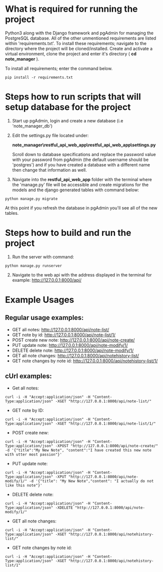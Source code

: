 # What is required for running the project
Python3 along with the Django framework and pgAdmin for managing the PostgreSQL database. All of the other unmentioned requirements are listed within 'requirements.txt'. To install these requirements; navigate to the directory where the project will be cloned/installed. Create and activate a virtual environment, clone the project and enter it's directory ( **cd note_manager** ).

To install all requirements; enter the command below.
```
pip install -r requirements.txt
```
# Steps how to run scripts that will setup database for the project
1.  Start up pgAdmin, login and create a new database (i.e 'note_manager_db') 

2.  Edit the settings.py file located under: 
    
    **note_manager\restful_api_web_app\restful_api_web_app\settings.py**
    
    Scroll down to database specifications and replace the password value with your password from pgAdmin (the default username should be 'postgres') and if you have created a database with a different name then change that information as well.

3.  Navigate into the **restful_api_web_app** folder with the terminal where the 'manage.py' file will be accessible and create migrations for the models and the django generated tables with command below:
```
python manage.py migrate
```
At this point if you refresh the database in pgAdmin you'll see all of the new tables.

# Steps how to build and run the project
1.  Run the server with command:
```
python manage.py runserver
```
2.  Navigate to the web api with the address displayed in the terminal for example:
    http://127.0.0.1:8000/api/

# Example Usages
## Regular usage examples:
- GET all notes:    http://127.0.0.1:8000/api/note-list/
- GET note by id:   http://127.0.0.1:8000/api/note-list/1/
- POST create new note: http://127.0.0.1:8000/api/note-create/
- PUT update note:  http://127.0.0.1:8000/api/note-modify/1/
- DELETE delete note:   http://127.0.0.1:8000/api/note-modify/1/
- GET all note changes: http://127.0.0.1:8000/api/notehistory-list/
- GET note changes by note id:  http://127.0.0.1:8000/api/notehistory-list/1/

## cUrl examples:
- Get all notes:
```
curl -i -H "Accept:application/json" -H "Content-Type:application/json" -XGET "http://127.0.0.1:8000/api/note-list/"
```
- GET note by ID:
```
curl -i -H "Accept:application/json" -H "Content-Type:application/json" -XGET "http://127.0.0.1:8000/api/note-list/1/"
```
- POST create new:
```
curl -i -H "Accept:application/json" -H "Content-Type:application/json" -XPOST "http://127.0.0.1:8000/api/note-create/" -d '{"title":"My New Note", "content":"I have created this new note with utter most passion"}'
```
- PUT update note:
```
curl -i -H "Accept:application/json" -H "Content-Type:application/json" -XPUT "http://127.0.0.1:8000/api/note-modify/1/" -d '{"title": "My New Note","content": "I actually do not like this note"}'
```
- DELETE delete note:
```
curl -i -H "Accept:application/json" -H "Content-Type:application/json" -XDELETE "http://127.0.0.1:8000/api/note-modify/1/"
```
- GET all note changes:
```
curl -i -H "Accept:application/json" -H "Content-Type:application/json" -XGET "http://127.0.0.1:8000/api/notehistory-list/"
```
- GET note changes by note id:
```
curl -i -H "Accept:application/json" -H "Content-Type:application/json" -XGET "http://127.0.0.1:8000/api/notehistory-list/1"
```
